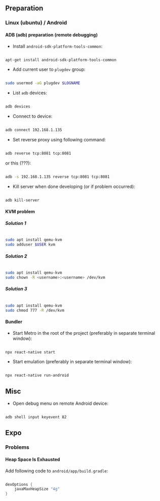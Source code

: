 ## Preparation

### Linux (ubuntu) / Android

#### ADB (adb) preparation (remote debugging)

- Install `android-sdk-platform-tools-common`:

```bash

apt-get install android-sdk-platform-tools-common

```

- Add current user to `plugdev` group:


```bash

sudo usermod -aG plugdev $LOGNAME

```

- List `adb` devices:

```bash

adb devices

```

- Connect to device:

```bash

adb connect 192.168.1.135

```

- Set reverse proxy using following command:


```bash 

adb reverse tcp:8081 tcp:8081

```

or this (???):


```bash 

adb -s 192.168.1.135 reverse tcp:8081 tcp:8081

```

- Kill server when done developing (or if problem occurred):

```bash

adb kill-server

```

####  KVM problem

##### Solution 1

```bash

sudo apt install qemu-kvm
sudo adduser $USER kvm

```

##### Solution 2

```bash

sudo apt install qemu-kvm
sudo chown -R <username>:<username> /dev/kvm

```

##### Solution 3

```bash

sudo apt install qemu-kvm
sudo chmod 777 -R /dev/kvm

```

#### Bundler

- Start Metro in the root of the project (preferably in separate terminal window):

```bash 

npx react-native start

```

- Start emulation (preferably in separate terminal window):

```bash

npx react-native run-android

```

## Misc

- Open debug menu on remote Android device:


```bash

adb shell input keyevent 82

```

## Expo

### Problems

#### Heap Space Is Exhausted

Add following code to `android/app/build.gradle`:

```gradle

dexOptions {
    javaMaxHeapSize "4g"
}

```
